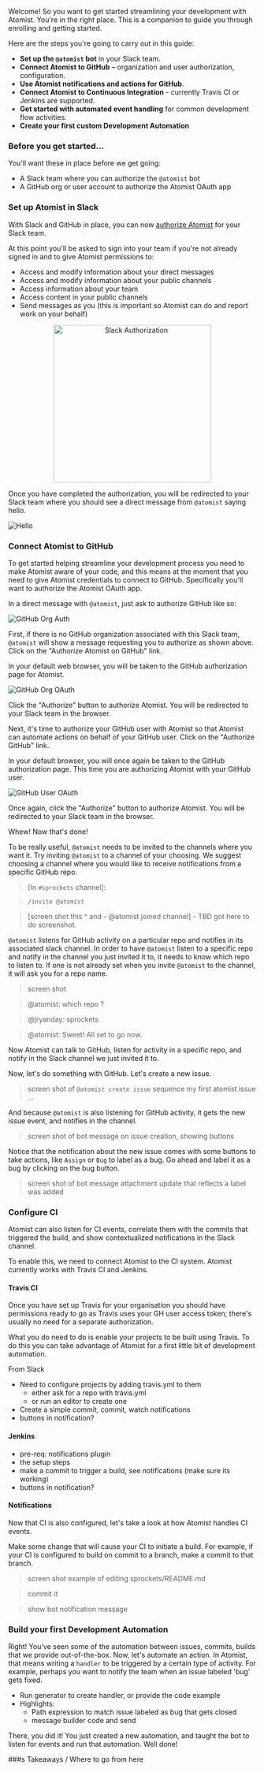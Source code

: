 Welcome! So you want to get started streamlining your development with Atomist. You're in the right place. This is a companion to guide you through enrolling and getting started.

Here are the steps you're going to carry out in this guide:

- **Set up the `@atomist` bot** in your Slack team.
- **Connect Atomist to GitHub** – organization and user authorization, configuration.
- **Use Atomist notifications and actions for GitHub**.
- **Connect Atomist to Continuous Integration** - currently Travis CI or Jenkins are supported.
- **Get started with automated event handling** for common development flow activities.
- **Create your first custom Development Automation**

### **Before you get started...**

You'll want these in place before we get going:

* A Slack team where you can authorize the `@atomist` bot
* A GitHub org or user account to authorize the Atomist OAuth app

### **Set up Atomist in Slack**

With Slack and GitHub in place, you can now [authorize  Atomist](https://slack.com/oauth/authorize?scope=channels:read,channels:write,channels:history,im:read,im:write,chat:write:user,team:read,bot&client_id=9196525393.17722124420) for your Slack team.

At this point you'll be asked to sign into your team if you're not already signed in and to give Atomist permissions to:

* Access and modify information about your direct messages
* Access and modify information about your public channels
* Access information about your team
* Access content in your public channels
* Send messages as you (this is important so Atomist can do and report work on your behalf)

<div style="text-align:center">
<img src="images/authorize.png" alt="Slack Authorization" style="width:320px;">
</div>

Once you have completed the authorization, you will be redirected to your Slack team where you should see a direct message from `@atomist` saying hello.

![Hello](images/bot-hello-message.png)

### Connect Atomist to GitHub

To get started helping streamline your development process you need to make Atomist aware of your code, and this means at the moment that you need to give Atomist credentials to connect to GitHub. Specifically you'll want to authorize the Atomist OAuth app.

In a direct message with `@atomist`, just ask to authorize GitHub like so:

![GitHub Org Auth](images/github-org-auth.png)

First, if there is no GitHub organization associated with this Slack team, `@atomist` will show a message requesting you to authorize as shown above. Click on the "Authorize Atomist on GitHub" link.

In your default web browser, you will be taken to the GitHub authorization page for Atomist.

![GitHub Org OAuth](images/github-org-oauth.png)

Click the "Authorize" button to authorize Atomist. You will be redirected to your Slack team in the browser.

Next, it's time to authorize your GitHub user with Atomist so that Atomist can automate actions on behalf of your GitHub user. Click on the "Authorize GitHub" link.

In your default browser, you will once again be taken to the GitHub authorization page. This time you are authorizing Atomist with your GitHub user.

![GitHub User OAuth](images/github-user-oauth.png)

Once again, click the "Authorize" button to authorize Atomist. You will be redirected to your Slack team in the browser.

Whew! Now that's done!

To be really useful, `@atomist` needs to be invited to the channels where you want it. Try inviting `@atomist` to a channel of your choosing. We suggest choosing a channel where you would like to receive notifications from a specific GitHub repo.

> [In `#sprockets` channel]:

> `/invite @atomist`

>[screen shot this ^ and - @atomist joined channel] - TBD got here to do screenshot.

`@atomist` listens for GitHub activity on a particular repo and notifies in its associated slack channel. In order to have `@atomist` listen to a specific repo and notify in the channel you just invited it to, it needs to know which repo to listen to. If one is not already set when you invite `@atomist` to the channel, it will ask you for a repo name.

> screen shot

> @atomist: which repo ?

> @jryanday: sprockets

> @atomist: Sweet! All set to go now.

Now Atomist can talk to GitHub, listen for activity in a specific repo, and notify in the Slack channel we just invited it to.

Now, let's do something with GitHub. Let's create a new issue.

> screen shot of  `@atomist create issue` sequence
> my first atomist issue ...

And because `@atomist` is also listening for GitHub activity, it gets the new issue event, and notifies in the channel.

> screen shot of bot message on issue creation, showing buttons

Notice that the notification about the new issue comes with some buttons to take actions, like `Assign` or `Bug` to label as a bug. Go ahead and label it as a bug by clicking on the bug button.

> screen shot of bot message attachment update that reflects a label was added

### Configure CI

Atomist can also listen for CI events, correlate them with the commits that triggered the build, and show contextualized notifications in the Slack channel.

To enable this, we need to connect Atomist to the CI system. Atomist currently works with Travis CI and Jenkins.

#### Travis CI

Once you have set up Travis for your organisation you should have permissions ready to go as Travis uses your GH user access token; there's usually no need for a separate authorization.

What you do need to do is enable your projects to be built using Travis. To do this you can take advantage of Atomist for a first little bit of development automation.

From Slack
* Need to configure projects by adding travis.yml to them
  - either ask for a repo with travis.yml
  - or run an editor to create one
* Create a simple commit, commit, watch notifications
* buttons in notification?

#### Jenkins

* pre-req: notifications plugin
* the setup steps
* make a commit to trigger a build, see notifications (make sure its working)
* buttons in notification?

#### Notifications

Now that CI is also configured, let's take a look at how Atomist handles CI events.

Make some change that will cause your CI to initiate a build. For example, if your CI is configured to build on commit to a branch, make a commit to that branch.

> screen shot example of editing sprockets/README.md

> commit it

> show bot notification message

### Build your first Development Automation

Right! You've seen some of the automation between issues, commits, builds that we provide out-of-the-box. Now, let's automate an action. In Atomist, that means writing a `handler` to be triggered by a certain type of activity. For example, perhaps you want to notify the team when an issue labeled 'bug' gets fixed.

* Run generator to create handler, or provide the code example
* Highlights:
  - Path expression to match issue labeled as bug that gets closed
  - message builder code and send

There, you did it! You just created a new automation, and taught the bot to listen for events and run that automation. Well done!

###s Takeaways / Where to go from here
